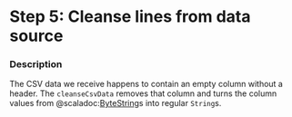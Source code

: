 # Step 5: Cleanse lines from data source

### Description

The CSV data we receive happens to contain an empty column without a header. The `cleanseCsvData` removes that column and turns the column values from @scaladoc:[ByteString](akka.util.ByteString)s into regular `String`s.

